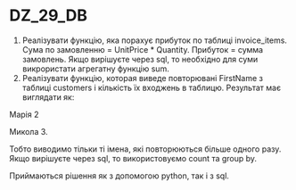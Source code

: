 # DZ_29_DB
1) Реалізувати функцію, яка порахує прибуток по таблиці invoice_items.
Сума по замовленню = UnitPrice * Quantity.
Прибуток = сумма замовлень. Якщо вирішуєте через sql,
то необхідно для суми викрористати агрегатну функцію sum.
2) Реалізувати функцію, которая виведе повторювані FirstName з таблиці customers
і кількість їх входжень в таблицю. Результат має виглядати як:

Марія 2

Микола 3.

Тобто виводимо тільки ті імена, які повторюються більше одного разу.
Якщо вирішуєте через sql, то використовуємо count та group by.

Приймаються рішення як з допомогою python, так і з sql.
